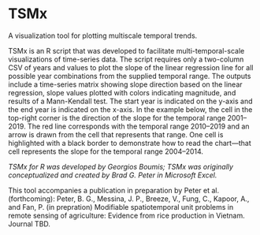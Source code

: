 # TSMx
A visualization tool for plotting multiscale temporal trends. 

TSMx is an R script that was developed to facilitate multi-temporal-scale visualizations of time-series data. The script requires only a two-column CSV of years and values to plot the slope of the linear regression line for all possible year combinations from the supplied temporal range. The outputs include a time-series matrix showing slope direction based on the linear regression, slope values plotted with colors indicating magnitude, and results of a Mann-Kendall test. The start year is indicated on the y-axis and the end year is indicated on the x-axis. In the example below, the cell in the top-right corner is the direction of the slope for the temporal range 2001–2019. The red line corresponds with the temporal range 2010–2019 and an arrow is drawn from the cell that represents that range. One cell is highlighted with a black border to demonstrate how to read the chart—that cell represents the slope for the temporal range 2004–2014.

*TSMx for R was developed by Georgios Boumis; TSMx was originally conceptualized and created by Brad G. Peter in Microsoft Excel.*

This tool accompanies a publication in preparation by Peter et al. (forthcoming): Peter, B. G., Messina, J. P., Breeze, V., Fung, C., Kapoor, A., and Fan, P. (in prepration) Modifiable spatiotemporal unit problems in remote sensing of agriculture: Evidence from rice production in Vietnam. Journal TBD. 
